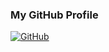 ### My GitHub Profile 
[![GitHub](https://image.flaticon.com/icons/png/512/25/25231.png)](https://github.com/huntergray11)
